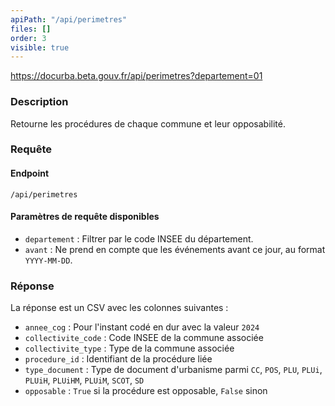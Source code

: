 ```yaml
---
apiPath: "/api/perimetres"
files: []
order: 3
visible: true
---
```


https://docurba.beta.gouv.fr/api/perimetres?departement=01

### Description

Retourne les procédures de chaque commune et leur opposabilité.

### Requête

#### Endpoint

`/api/perimetres`

#### Paramètres de requête disponibles

- `departement` : Filtrer par le code INSEE du département.
- `avant` : Ne prend en compte que les événements avant ce jour, au format `YYYY-MM-DD`.

### Réponse

La réponse est un CSV avec les colonnes suivantes :

- `annee_cog` : Pour l'instant codé en dur avec la valeur `2024`
- `collectivite_code` : Code INSEE de la commune associée
- `collectivite_type` : Type de la commune associée
- `procedure_id` : Identifiant de la procédure liée
- `type_document` : Type de document d'urbanisme parmi `CC`, `POS`, `PLU`, `PLUi`, `PLUiH`, `PLUiHM`, `PLUiM`, `SCOT`, `SD`
- `opposable` : `True` si la procédure est opposable, `False` sinon
